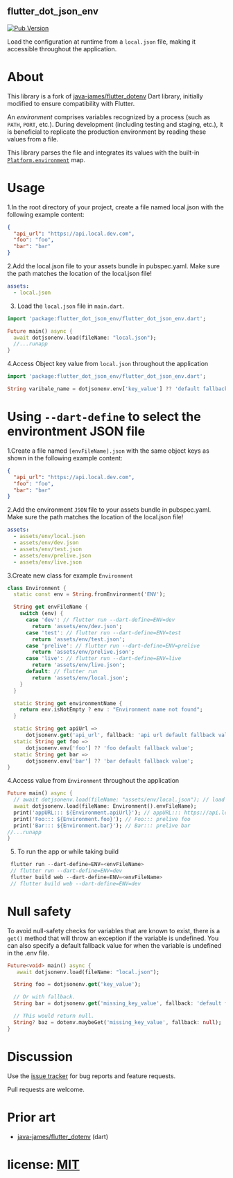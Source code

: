 ## flutter_dot_json_env

[![Pub Version][pub-badge]][pub]

[pub]: https://pub.dev/packages/flutter_dot_json_env
[pub-badge]: https://img.shields.io/pub/v/flutter_dot_json_env.svg

Load the configuration at runtime from a `local.json` file, making it accessible throughout the application.

# About

This library is a fork of [java-james/flutter_dotenv] Dart library, initially modified to ensure compatibility with Flutter.

[java-james/flutter_dotenv]: https://pub.dev/packages/flutter_dotenv

An _environment_ comprises variables recognized by a process (such as `PATH`, `PORT`, etc.). During development (including testing and staging, etc.), it is beneficial to replicate the production environment by reading these values from a file.

This library parses the file and integrates its values with the built-in [`Platform.environment`][docs-io] map.

[docs-io]: https://api.dart.dev/stable/3.4.4/dart-io/Platform-class.html#id_environment

# Usage

1.In the root directory of your project, create a file named local.json with the following example content:

```json
{
  "api_url": "https://api.local.dev.com",
  "foo": "foo",
  "bar": "bar"
}
```

2.Add the local.json file to your assets bundle in pubspec.yaml. Make sure the path matches the location of the local.json file!

```yml
assets:
  - local.json
```

3. Load the `local.json` file in `main.dart`.

```dart
import 'package:flutter_dot_json_env/flutter_dot_json_env.dart';

Future main() async {
  await dotjsonenv.load(fileName: "local.json");
  //...runapp
}
```

4.Access Object key value from `local.json` throughout the application

```dart
import 'package:flutter_dot_json_env/flutter_dot_json_env.dart';

String varibale_name = dotjsonenv.env['key_value'] ?? 'default fallback value';

```

# Using `--dart-define` to select the environtment JSON file

1.Create a file named `[envFileName].json` with the same object keys as shown in the following example content:

```json
{
  "api_url": "https://api.local.dev.com",
  "foo": "foo",
  "bar": "bar"
}
```

2.Add the environment `JSON` file to your assets bundle in pubspec.yaml. Make sure the path matches the location of the local.json file!

```yml
assets:
  - assets/env/local.json
  - assets/env/dev.json
  - assets/env/test.json
  - assets/env/prelive.json
  - assets/env/live.json
```

3.Create new class for example `Environment`

```dart
class Environment {
  static const env = String.fromEnvironment('ENV');

  String get envFileName {
    switch (env) {
      case 'dev': // flutter run --dart-define=ENV=dev
        return 'assets/env/dev.json';
      case 'test': // flutter run --dart-define=ENV=test
        return 'assets/env/test.json';
      case 'prelive': // flutter run --dart-define=ENV=prelive
        return 'assets/env/prelive.json';
      case 'live': // flutter run --dart-define=ENV=live
        return 'assets/env/live.json';
      default: // flutter run
        return 'assets/env/local.json';
    }
  }

  static String get environmentName {
    return env.isNotEmpty ? env : "Environment name not found";
  }

  static String get apiUrl =>
      dotjsonenv.get('api_url', fallback: 'api url default fallback value');
  static String get foo =>
      dotjsonenv.env['foo'] ?? 'foo default fallback value';
  static String get bar =>
      dotjsonenv.env['bar'] ?? 'bar default fallback value';
}

```

4.Access value from `Environment` throughout the application

```dart
Future main() async {
  // await dotjsonenv.load(fileName: "assets/env/local.json"); // load as static json
  await dotjsonenv.load(fileName: Environment().envFileName);
  print('appURL::: ${Environment.apiUrl}'); // appURL::: https://api.local.com
  print('Foo::: ${Environment.foo}'); // Foo::: prelive foo
  print('Bar::: ${Environment.bar}'); // Bar::: prelive bar
//...runapp
}
```

5. To run the app or while taking build

```dart
 flutter run --dart-define=ENV=<envFileName>
 // flutter run --dart-define=ENV=dev
 flutter build web --dart-define=ENV=<envFileName>
 // flutter build web --dart-define=ENV=dev
```

# Null safety

To avoid null-safety checks for variables that are known to exist, there is a `get()` method that
will throw an exception if the variable is undefined. You can also specify a default fallback
value for when the variable is undefined in the .env file.

```dart
Future<void> main() async {
   await dotjsonenv.load(fileName: "local.json");

  String foo = dotjsonenv.get('key_value');

  // Or with fallback.
  String bar = dotjsonenv.get('missing_key_value', fallback: 'default fallback value');

  // This would return null.
  String? baz = dotenv.maybeGet('missing_key_value', fallback: null);
}
```

# Discussion

Use the [issue tracker][tracker] for bug reports and feature requests.

Pull requests are welcome.

[tracker]: https://github.com/govarthananve/flutter_dot_json_env/issues

# Prior art

[flutter_dot_json_env]: https://pub.dev/packages/flutter_dot_json_env

- [java-james/flutter_dotenv][] (dart)

# license: [MIT](LICENSE)
